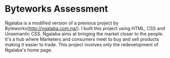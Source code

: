 # Byteworks Assessment
Ńgalaba is a modified version of a previous project by Byteworks(http://ngalaba.com.ng/). I built this project using HTML, CSS and Unsemantic CSS. 
Ńgalaba aims at bringing the market closer to the people. It's a hub where Marketers and consumers meet to buy and sell products making it easier to trade.
This project involves only the redevelopment of Ńgalaba's home page.
